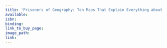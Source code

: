 ```yaml
---
title: 'Prisoners of Geography: Ten Maps That Explain Everything about the World'
available:
isbn:
binding:
link_to_buy_page:
image_path:
link:
---
```

